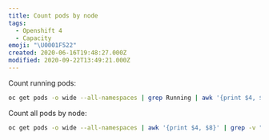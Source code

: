 ```yaml
---
title: Count pods by node
tags:
  - Openshift 4
  - Capacity
emoji: "\U0001F522"
created: 2020-06-16T19:48:27.000Z
modified: 2020-09-22T13:49:21.000Z
---
```


Count running pods:

```bash
oc get pods -o wide --all-namespaces | grep Running | awk '{print $4, $8}' | grep -v "STATUS NODE" | sort | uniq -c | sort -rn
```

Count all pods by node:
```bash
oc get pods -o wide --all-namespaces | awk '{print $4, $8}' | grep -v "STATUS NODE" | sort | uniq -c | sort -rn
```
